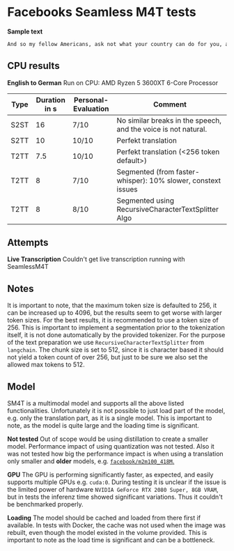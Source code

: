 # Facebooks Seamless M4T tests

**Sample text**

```txt
And so my fellow Americans, ask not what your country can do for you, ask what you can do for your country.
```

## CPU results

**English to German**
Run on CPU: AMD Ryzen 5 3600XT 6-Core Processor

| Type | Duration in s | Personal-Evaluation | Comment                                                        |
| ---- | ------------- | ------------------- | -------------------------------------------------------------- |
| S2ST | 16            | 7/10                | No similar breaks in the speech, and the voice is not natural. |
| S2TT | 10            | 10/10               | Perfekt translation                                            |
| T2TT | 7.5           | 10/10               | Perfekt translation (<256 token default>)                      |
| T2TT | 8             | 7/10                | Segmented (from faster-whisper): 10% slower, constext issues   |
| T2TT | 8             | 8/10                | Segmented using RecursiveCharacterTextSplitter Algo            |

## Attempts

**Live Transcription**
Couldn't get live transcription running with SeamlessM4T

## Notes

It is important to note, that the maximum token size is defaulted to 256, it can be increased up to 4096, but the results seem to get worse with larger token sizes. For the best results, it is recommended to use a token size of 256. This is important to implement a segmentation prior to the tokenization itself, it is not done automatically by the provided tokenizer.
For the purpose of the text preparation we use `RecursiveCharacterTextSplitter` from `langchain`. The chunk size is set to 512, since it is character based it should not yield a token count of over 256, but just to be sure we also set the allowed max tokens to 512.

## Model

SM4T is a multimodal model and supports all the above listed functionalities. Unfortunately it is not possible to just load part of the model, e.g. only the translation part, as it is a single model. This is important to note, as the model is quite large and the loading time is significant.

**Not tested**
Out of scope would be using distillation to create a smaller model.
Performance impact of using quantization was not tested.
Also it was not tested how big the performance impact is when using a translation only smaller and **older** models, e.g. [`facebook/m2m100_418M`.](https://huggingface.co/facebook/m2m100_418M)

**GPU**
The GPU is performing significantly faster, as expected, and easily supports multiple GPUs e.g. `cuda:0`.
During testing it is unclear if the issue is the limited power of hardware `NVIDIA GeForce RTX 2080 Super, 8GB VRAM`, but in tests the inferenz time showed significant variations. Thus it couldn't be benchmarked properly.

**Loading**
The model should be cached and loaded from there first if available. In tests with Docker, the cache was not used when the image was rebuilt, even though the model existed in the volume provided. This is important to note as the load time is significant and can be a bottleneck.
